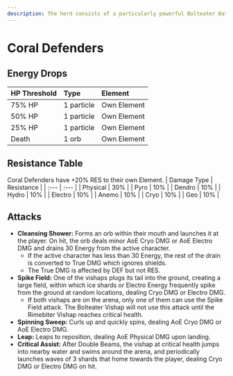 ```yaml
---
description: The herd consists of a particularly powerful Bolteater Bathysmal Vishap and Rimebiter Bathysmal Vishap.
---
```


# Coral Defenders

## Energy Drops
| HP Threshold | Type | Element |
| :--- | :--- | :--- |
| 75% HP | 1 particle | Own Element |
| 50% HP | 1 particle | Own Element |
| 25% HP | 1 particle | Own Element |
| Death | 1 orb | Own Element

## Resistance Table
Coral Defenders have +20% RES to their own Element.
| Damage Type | Resistance |
| :--- | :--- |
| Physical | 30% |
| Pyro | 10% |
| Dendro | 10% |
| Hydro | 10% |
| Electro | 10% |
| Anemo | 10% |
| Cryo | 10% |
| Geo | 10% |

## Attacks
* **Cleansing Shower:** Forms an orb within their mouth and launches it at the player. On hit, the orb deals minor AoE Cryo DMG or AoE Electro DMG and drains 30 Energy from the active character.
  * If the active character has less than 30 Energy, the rest of the drain is converted to True DMG which ignores shields.
  * The True DMG is affected by DEF but not RES.
* **Spike Field:** One of the vishaps plugs its tail into the ground, creating a large field, within which ice shards or Electro Energy frequently spike from the ground at random locations, dealing Cryo DMG or Electro DMG.
  * If both vishaps are on the arena, only one of them can use the Spike Field attack. The Bolteater Vishap will not use this attack until the Rimebiter Vishap reaches critical health.
* **Spinning Sweep:** Curls up and quickly spins, dealing AoE Cryo DMG or AoE Electro DMG.
* **Leap:** Leaps to reposition, dealing AoE Physical DMG upon landing.
* **Critical Assist:** After Double Beams, the vishap at critical health jumps into nearby water and swims around the arena, and periodically launches waves of 3 shards that home towards the player, dealing Cryo DMG or Electro DMG on hit.
